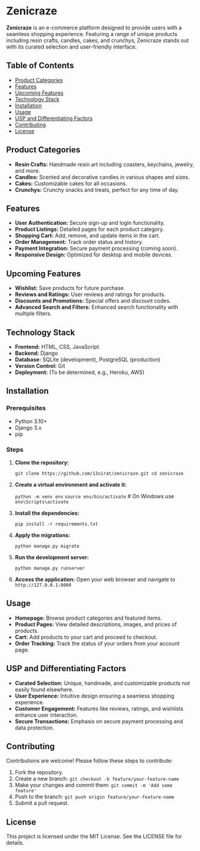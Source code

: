 Zenicraze
=========

**Zenicraze** is an e-commerce platform designed to provide users with a seamless shopping experience. Featuring a range of unique products including resin crafts, candles, cakes, and crunchys, Zenicraze stands out with its curated selection and user-friendly interface.

Table of Contents
-----------------

-   [Product Categories](#product-categories)
-   [Features](#features)
-   [Upcoming Features](#upcoming-features)
-   [Technology Stack](#technology-stack)
-   [Installation](#installation)
-   [Usage](#usage)
-   [USP and Differentiating Factors](#usp-and-differentiating-factors)
-   [Contributing](#contributing)
-   [License](#license)

Product Categories
------------------

-   **Resin Crafts:** Handmade resin art including coasters, keychains, jewelry, and more.
-   **Candles:** Scented and decorative candles in various shapes and sizes.
-   **Cakes:** Customizable cakes for all occasions.
-   **Crunchys:** Crunchy snacks and treats, perfect for any time of day.

Features
--------

-   **User Authentication:** Secure sign-up and login functionality.
-   **Product Listings:** Detailed pages for each product category.
-   **Shopping Cart:** Add, remove, and update items in the cart.
-   **Order Management:** Track order status and history.
-   **Payment Integration:** Secure payment processing (coming soon).
-   **Responsive Design:** Optimized for desktop and mobile devices.

Upcoming Features
-----------------

-   **Wishlist:** Save products for future purchase.
-   **Reviews and Ratings:** User reviews and ratings for products.
-   **Discounts and Promotions:** Special offers and discount codes.
-   **Advanced Search and Filters:** Enhanced search functionality with multiple filters.

Technology Stack
----------------

-   **Frontend:** HTML, CSS, JavaScript
-   **Backend:** Django
-   **Database:** SQLite (development), PostgreSQL (production)
-   **Version Control:** Git
-   **Deployment:** (To be determined, e.g., Heroku, AWS)

Installation
------------

### Prerequisites

-   Python 3.10+
-   Django 3.x
-   pip

### Steps

1.  **Clone the repository:**

    `git clone https://github.com/13virat/zenicraze.git
    cd zenicraze`

2.  **Create a virtual environment and activate it:**
  
    `python -m venv env`
    `source env/bin/activate`  # On Windows use `env\Scripts\activate`

4.  **Install the dependencies:**

    `pip install -r requirements.txt`

5.  **Apply the migrations:**

    `python manage.py migrate`

6.  **Run the development server:**

    `python manage.py runserver`

7.  **Access the application:** Open your web browser and navigate to `http://127.0.0.1:8000`

Usage
-----

-   **Homepage:** Browse product categories and featured items.
-   **Product Pages:** View detailed descriptions, images, and prices of products.
-   **Cart:** Add products to your cart and proceed to checkout.
-   **Order Tracking:** Track the status of your orders from your account page.

USP and Differentiating Factors
-------------------------------

-   **Curated Selection:** Unique, handmade, and customizable products not easily found elsewhere.
-   **User Experience:** Intuitive design ensuring a seamless shopping experience.
-   **Customer Engagement:** Features like reviews, ratings, and wishlists enhance user interaction.
-   **Secure Transactions:** Emphasis on secure payment processing and data protection.

Contributing
------------

Contributions are welcome! Please follow these steps to contribute:

1.  Fork the repository.
2.  Create a new branch: `git checkout -b feature/your-feature-name`
3.  Make your changes and commit them: `git commit -m 'Add some feature'`
4.  Push to the branch: `git push origin feature/your-feature-name`
5.  Submit a pull request.

License
-------

This project is licensed under the MIT License. See the LICENSE file for details.
